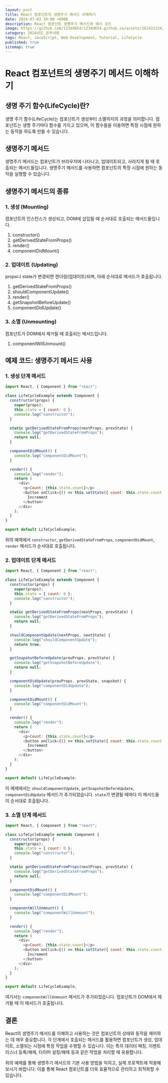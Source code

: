 ```yaml
---
layout: post
title: React 컴포넌트의 생명주기 메서드 이해하기
date: 2024-07-03 20:00 +0900
description: React 컴포넌트 생명주기 메서드와 예시 코드
image: https://github.com/123dd654/123dd654.github.io/assets/161431124/4c7e2466-9070-408b-8b29-3c3e33e7e1b4
category: 2024년도 공부내용
tags: React, JavaScript, Web Development, Tutorial, LifeCycle
published: true
sitemap: true
---
```


# React 컴포넌트의 생명주기 메서드 이해하기

## 생명 주기 함수(LifeCycle)란?

생명 주기 함수(LifeCycle)는 컴포넌트가 생성부터 소멸까지의 과정을 의미합니다. 컴포넌트는 생명 주기마다 함수를 가지고 있으며, 이 함수들을 이용하면 특정 시점에 원하는 동작을 하도록 만들 수 있습니다.

## 생명주기 메서드

생명주기 메서드는 컴포넌트가 브라우저에 나타나고, 업데이트되고, 사라지게 될 때 호출되는 메서드들입니다. 생명주기 메서드를 사용하면 컴포넌트의 특정 시점에 원하는 동작을 실행할 수 있습니다.

## 생명주기 메서드의 종류

### 1. 생성 (Mounting)

컴포넌트의 인스턴스가 생성되고, DOM에 삽입될 때 순서대로 호출되는 메서드들입니다.

1. constructor()
2. getDerivedStateFromProps()
3. render()
4. componentDidMount()

### 2. 업데이트 (Updating)

props나 state가 변경되면 렌더링(업데이트)되며, 아래 순서대로 메서드가 호출됩니다.

1. getDerivedStateFromProps()
2. shouldComponentUpdate()
3. render()
4. getSnapshotBeforeUpdate()
5. componentDidUpdate()

### 3. 소멸 (Unmounting)

컴포넌트가 DOM에서 제거될 때 호출되는 메서드입니다.

1. componentWillUnmount()

## 예제 코드: 생명주기 메서드 사용

### 1. 생성 단계 메서드

```javascript
import React, { Component } from "react";

class LifeCycleExample extends Component {
  constructor(props) {
    super(props);
    this.state = { count: 0 };
    console.log("constructor");
  }

  static getDerivedStateFromProps(nextProps, prevState) {
    console.log("getDerivedStateFromProps");
    return null;
  }

  componentDidMount() {
    console.log("componentDidMount");
  }

  render() {
    console.log("render");
    return (
      <div>
        <p>Count: {this.state.count}</p>
        <button onClick={() => this.setState({ count: this.state.count + 1 })}>
          Increment
        </button>
      </div>
    );
  }
}

export default LifeCycleExample;
```

위의 예제에서 `constructor`, `getDerivedStateFromProps`, `componentDidMount`, `render` 메서드가 순서대로 호출됩니다.

### 2. 업데이트 단계 메서드

```javascript
import React, { Component } from "react";

class LifeCycleExample extends Component {
  constructor(props) {
    super(props);
    this.state = { count: 0 };
    console.log("constructor");
  }

  static getDerivedStateFromProps(nextProps, prevState) {
    console.log("getDerivedStateFromProps");
    return null;
  }

  shouldComponentUpdate(nextProps, nextState) {
    console.log("shouldComponentUpdate");
    return true;
  }

  getSnapshotBeforeUpdate(prevProps, prevState) {
    console.log("getSnapshotBeforeUpdate");
    return null;
  }

  componentDidUpdate(prevProps, prevState, snapshot) {
    console.log("componentDidUpdate");
  }

  componentDidMount() {
    console.log("componentDidMount");
  }

  render() {
    console.log("render");
    return (
      <div>
        <p>Count: {this.state.count}</p>
        <button onClick={() => this.setState({ count: this.state.count + 1 })}>
          Increment
        </button>
      </div>
    );
  }
}

export default LifeCycleExample;
```

이 예제에서는 `shouldComponentUpdate`, `getSnapshotBeforeUpdate`, `componentDidUpdate` 메서드가 추가되었습니다. `state`가 변경될 때마다 이 메서드들이 순서대로 호출됩니다.

### 3. 소멸 단계 메서드

```javascript
import React, { Component } from "react";

class LifeCycleExample extends Component {
  constructor(props) {
    super(props);
    this.state = { count: 0 };
    console.log("constructor");
  }

  static getDerivedStateFromProps(nextProps, prevState) {
    console.log("getDerivedStateFromProps");
    return null;
  }

  componentDidMount() {
    console.log("componentDidMount");
  }

  componentWillUnmount() {
    console.log("componentWillUnmount");
  }

  render() {
    console.log("render");
    return (
      <div>
        <p>Count: {this.state.count}</p>
        <button onClick={() => this.setState({ count: this.state.count + 1 })}>
          Increment
        </button>
      </div>
    );
  }
}

export default LifeCycleExample;
```

여기서는 `componentWillUnmount` 메서드가 추가되었습니다. 컴포넌트가 DOM에서 제거될 때 이 메서드가 호출됩니다.

## 결론

React의 생명주기 메서드를 이해하고 사용하는 것은 컴포넌트의 상태와 동작을 제어하는 데 매우 중요합니다. 각 단계에서 호출되는 메서드를 활용하면 컴포넌트가 생성, 업데이트, 소멸되는 시점에 특정 작업을 수행할 수 있습니다. 이는 특히 데이터 페칭, 이벤트 리스너 등록/해제, 타이머 설정/해제 등과 같은 작업을 처리할 때 유용합니다.

위의 예제를 통해 생명주기 메서드의 기본 사용 방법을 익히고, 실제 프로젝트에 적용해 보시기 바랍니다. 이를 통해 React 컴포넌트를 더욱 효율적으로 관리하고 최적화할 수 있습니다.
